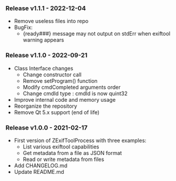 ### Release v1.1.1 - 2022-12-04
- Remove useless files into repo
- BugFix:
  - {ready###} message may not output on stdErr when exiftool warning appears

### Release v1.1.0 - 2022-09-21
- Class Interface changes
  - Change constructor call
  - Remove setProgram() function
  - Modify cmdCompleted arguments order
  - Change cmdId type : cmdId is now quint32
- Improve internal code and memory usage
- Reorganize the repository
- Remove Qt 5.x support (end of life)

### Release v1.0.0 - 2021-02-17
- First version of ZExifToolProcess with three examples:
  - List various exiftool capabilities
  - Get metadata from a file as JSON format
  - Read or write metadata from files
- Add CHANGELOG.md
- Update README.md
